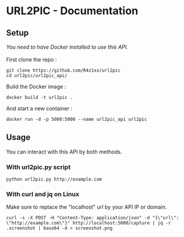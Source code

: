 # URL2PIC - Documentation
## Setup
*You need to have Docker installed to use this API.* <br> <br>
First clone the repo :
```
git clone https://github.com/R4z1xx/url2pic
cd url2pic/url2pic_api/
```
Build the Docker image :
```
docker build -t url2pic .
```
And start a new container : 
```
docker run -d -p 5000:5000 --name url2pic_api url2pic
```


## Usage
You can interact with this API by both methods.
### With url2pic.py script
```
python url2pic.py http://example.com
```

### With curl and jq on Linux 
Make sure to replace the "localhost" url by your API IP or domain.
```
curl -s -X POST -H "Content-Type: application/json" -d "{\"url\": \"http://example.com\"}" http://localhost:5000/capture | jq -r .screenshot | base64 -d > screenshot.png
```
